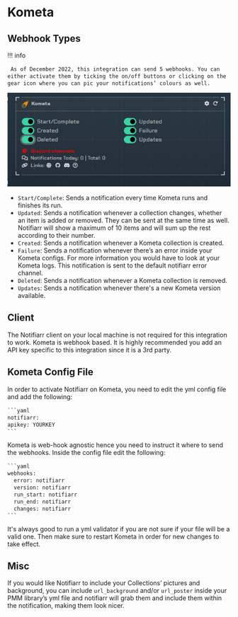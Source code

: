 # Kometa

## Webhook Types

!!! info

     As of December 2022, this integration can send 5 webhooks. You can either activate them by ticking the on/off buttons or clicking on the gear icon where you can pic your notifications’ colours as well.

![notifiarr_pmm_toggles.png](../../assets/screenshots/integrations/plexmetamanger/notifiarr_pmm_toggles.png)

- `Start/Complete`: Sends a notification every time Kometa runs and finishes its run.
- `Updated`: Sends a notification whenever a collection changes, whether an item is added or removed. They can be sent at the same time as well. Notifiarr will show a maximum of 10 items and will sum up the rest according to their number.
- `Created`: Sends a notification whenever a Kometa collection is created.
- `Failure`: Sends a notification whenever there’s an error inside your Kometa configs. For more information you would have to look at your Kometa logs. This notification is sent to the default notifiarr error channel.
- `Deleted`: Sends a notification whenever a Kometa collection is removed.
- `Updates`: Sends a notification whenever there's a new Kometa version available.

## Client

The Notifiarr client on your local machine is not required for this integration to work. Kometa is webhook based.  It is highly recommended you add an API key specific to this integration since it is a 3rd party.

## Kometa Config File

In order to activate Notifiarr on Kometa, you need to edit the yml config file and add the following:

    ```yaml
    notifiarr:
    apikey: YOURKEY
    ```

Kometa is web-hook agnostic hence you need to instruct it where to send the webhooks. Inside the config file edit the following:

    ```yaml
    webhooks:
      error: notifiarr
      version: notifiarr
      run_start: notifiarr
      run_end: notifiarr
      changes: notifiarr
    ```

It's always good to run a yml validator if you are not sure if your file will be a valid one. Then make sure to restart Kometa in order for new changes to take effect.

## Misc

If you would like Notifiarr to include your Collections’ pictures and background, you can include `url_background` and/or `url_poster` inside your PMM library’s yml file and notifiarr will grab them and include them within the notification, making them look nicer.
